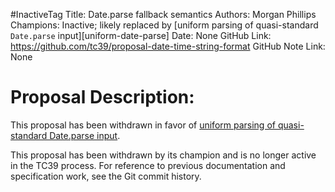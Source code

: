 #InactiveTag
Title: Date.parse fallback semantics
Authors: Morgan Phillips
Champions: Inactive; likely replaced by [uniform parsing of quasi-standard `Date.parse` input][uniform-date-parse]
Date: None
GitHub Link: https://github.com/tc39/proposal-date-time-string-format
GitHub Note Link: None

# Proposal Description:
This proposal has been withdrawn in favor of [uniform parsing of quasi-standard Date.parse input](https://github.com/gibson042/ecma262-proposal-uniform-interchange-date-parsing).

This proposal has been withdrawn by its champion and is no longer active in the TC39 process. For reference to previous documentation and specification work, see the Git commit history.
